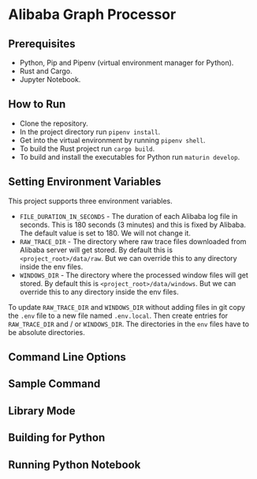 # Alibaba Graph Processor


## Prerequisites

- Python, Pip and Pipenv (virtual environment manager for Python).
- Rust and Cargo.
- Jupyter Notebook.

## How to Run

- Clone the repository.
- In the project directory run `pipenv install`.
- Get into the virtual environment by running `pipenv shell`.
- To build the Rust project run `cargo build`.
- To build and install the executables for Python run `maturin develop`.

## Setting Environment Variables

This project supports three environment variables.

- `FILE_DURATION_IN_SECONDS` - The duration of each Alibaba log file in seconds. This is 180 seconds (3 minutes) and this is fixed by Alibaba. The default value is set to 180. We will not change it.
- `RAW_TRACE_DIR` - The directory where raw trace files downloaded from Alibaba server will get stored. By default this is `<project_root>/data/raw`. But we can override this to any directory inside the env files.
- `WINDOWS_DIR` - The directory where the processed window files will get stored. By default this is `<project_root>/data/windows`. But we can override this to any directory inside the env files.

To update `RAW_TRACE_DIR` and `WINDOWS_DIR` without adding files in git copy the `.env` file to a new file named `.env.local`. Then create entries for `RAW_TRACE_DIR` and / or `WINDOWS_DIR`. The directories in the `env` files have to be absolute directories.

## Command Line Options

## Sample Command

## Library Mode

## Building for Python

## Running Python Notebook